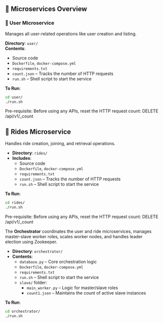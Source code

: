## 🧩 Microservices Overview

### 🔹 User Microservice

Manages all user-related operations like user creation and listing.

**Directory**: `user/`  
**Contents**:
- Source code
- `Dockerfile`, `docker-compose.yml`
- `requirements.txt`
- `count.json` – Tracks the number of HTTP requests
- `run.sh` – Shell script to start the service

**To Run**:
```bash
cd user/
./run.sh
````
Pre-requisite:
Before using any APIs, reset the HTTP request count: DELETE /api/v1/_count


## 🔹 Rides Microservice

Handles ride creation, joining, and retrieval operations.

- **Directory**: `rides/`
- **Includes**:
  - Source code
  - `Dockerfile`, `docker-compose.yml`
  - `requirements.txt`
  - `count.json` – Tracks the number of HTTP requests
  - `run.sh` – Shell script to start the service

**To Run**:
```bash
cd rides/
./run.sh
```
Pre-requisite:
Before using any APIs, reset the HTTP request count: DELETE /api/v1/_count

The **Orchestrator** coordinates the user and ride microservices, manages master-slave worker roles, scales worker nodes, and handles leader election using Zookeeper.

- **Directory**: `orchestrator/`
- **Contents**:
  - `database.py` – Core orchestration logic
  - `Dockerfile`, `docker-compose.yml`
  - `requirements.txt`
  - `run.sh` – Shell script to start the service
  - `slave/` folder:
    - `main_worker.py` – Logic for master/slave roles
    - `count1.json` – Maintains the count of active slave instances

**To Run**:
```bash
cd orchestrator/
./run.sh
```
